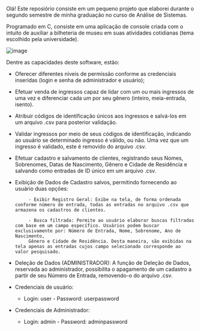 Olá! Este reposiório consiste em um pequeno projeto que elaborei durante o segundo semestre de minha graduação no curso de Análise de Sistemas.

Programado em C, consiste em uma aplicação de console criada com o intuito de auxiliar a bilheteria de museu em suas atividades cotidianas (tema escolhido pela universidade). 

![image](https://github.com/enzopascoate/MMS-museum-management-system/assets/137375620/cb9e2e2a-4e42-4636-8598-9bf79b547e76)


Dentre as capacidades deste software, estão: 

+ Oferecer diferentes niveis de permissão conforme as credenciais inseridas (login e senha de administrador e usuário);
  
+ Efetuar venda de ingressos capaz de lidar com um ou mais ingressos de uma vez e diferenciar cada um por seu gênero (inteiro, meia-entrada, isento).
  
+ Atribuir códigos de identificação únicos aos ingressos e salvá-los em um arquivo .csv para posterior validação.
  
+ Validar ingressos por meio de seus códigos de identificação, indicando ao usuário se determinado ingresso é válido, ou não. Uma vez que um ingresso é validado, este é removido do arquivo .csv.
  
+ Efetuar cadastro e salvamento de clientes, registrando seus Nomes, Sobrenomes, Datas de Nascimento, Gênero e Cidade de Residência e salvando como entradas de ID único em um arquivo .csv.
  
+ Exibição de Dados de Cadastro salvos, permitindo fornecendo ao usuário duas opções:
  
           - Exibir Registro Geral: Exibe na tela, de forma ordenada conforme número de entrada, todas as entradas no arquivo .csv que armazena os cadastros de clientes.
  
           - Busca filtrada: Permite ao usuário elaborar buscas filtradas com base em um campo específico. Usuários podem buscar exclusivamente por: Número de Entrada, Nome, Sobrenome, Ano de Nascimento,
           Gênero e Cidade de Residência. Desta maneira, são exibidas na tela apenas as entradas cujos campo selecionado corresponde ao valor pesquisado.

+ Deleção de Dados (ADMINISTRADOR): A função de Deleção de Dados, reservada ao administrador, possibilita o apagamento de um cadastro a partir de seu Número de Entrada, removendo-o do arquivo .csv.


+ Credenciais de usuário:
   - Login: user - Password: userpassword
+ Credenciais de Administrador:
   - Login: admin - Password: adminpassword
